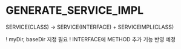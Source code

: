 # GENERATE_SERVICE_IMPL

SERVICE(CLASS) -> SERVICE(INTERFACE) + SERVICEIMPL(CLASS)

! myDir, baseDir 지정 필요
! INTERFACE에 METHOD 추가 기능 반영 예정

